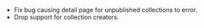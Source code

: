 - Fix bug causing detail page for unpublished collections to error.
- Drop support for collection creators.